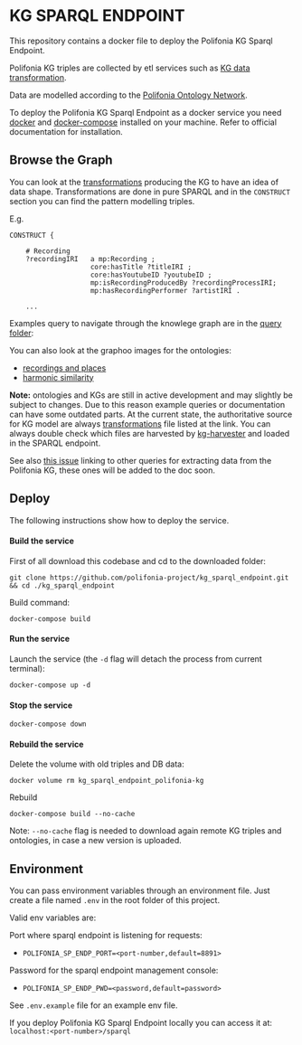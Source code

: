 # KG SPARQL ENDPOINT

This repository contains a docker file to deploy the Polifonia KG Sparql Endpoint.

Polifonia KG triples are collected by etl services such as [KG data transformation](https://github.com/polifonia-project/KG_data_transformation).

Data are modelled according to the [Polifonia Ontology Network](https://github.com/polifonia-project/ON).

To deploy the Polifonia KG Sparql Endpoint as a docker service you need [docker](https://docs.docker.com/) and [docker-compose](https://docs.docker.com/compose/) installed on your machine.
Refer to official documentation for installation.

## Browse the Graph

You can look at the [transformations](https://github.com/polifonia-project/KG_data_transformation#transformations) producing the KG to have an idea of data shape. Transformations are done in pure SPARQL and in the `CONSTRUCT` section you can find the pattern modelling triples.

E.g. 

```
CONSTRUCT { 

    # Recording
    ?recordingIRI   a mp:Recording ;
                    core:hasTitle ?titleIRI ;
                    core:hasYoutubeID ?youtubeID ;
                    mp:isRecordingProducedBy ?recordingProcessIRI;
                    mp:hasRecordingPerformer ?artistIRI .
    
    ...
```


Examples query to navigate through the knowlege graph are in the [query folder](test/queries):

You can also look at the graphoo images for the ontologies:

- [recordings and places](https://github.com/polifonia-project/sonar2021_demo/issues/14#issuecomment-917070412)
- [harmonic similarity](https://github.com/polifonia-project/sonar2021_demo/issues/21#issuecomment-946827230)



**Note:** ontologies and KGs are still in active development and may slightly be subject to changes. Due to this reason example queries or documentation can have some outdated parts. At the current state, the authoritative source for KG model are always [transformations](https://github.com/polifonia-project/KG_data_transformation#transformations) file listed at the link. You can always double check which files are harvested by [kg-harvester](kg-harvester/Dockerfile) and loaded in the SPARQL endpoint.


See also [this issue](https://github.com/polifonia-project/kg_sparql_endpoint/issues/1) linking to other queries for extracting data from the Polifonia KG, these ones will be added to the doc soon.

## Deploy

The following instructions show how to deploy the service.

#### Build the service

First of all download this codebase and cd to the downloaded folder:

`git clone https://github.com/polifonia-project/kg_sparql_endpoint.git && cd ./kg_sparql_endpoint`

Build command:

`docker-compose build`

#### Run the service

Launch the service (the `-d` flag will detach the process from current terminal):

`docker-compose up -d`

#### Stop the service

`docker-compose down`

#### Rebuild the service

Delete the volume with old triples and DB data:


`docker volume rm kg_sparql_endpoint_polifonia-kg`

Rebuild 


`docker-compose build --no-cache`

Note: `--no-cache` flag is needed to download again remote KG triples and ontologies, in case a new version is uploaded.


## Environment

You can pass environment variables through an environment file.
Just create a file named `.env` in the root folder of this project.

Valid env variables are:

Port where sparql endpoint is listening for requests:
- `POLIFONIA_SP_ENDP_PORT=<port-number,default=8891>`

Password for the sparql endpoint management console:
- `POLIFONIA_SP_ENDP_PWD=<password,default=password>`

See `.env.example` file for an example env file.


If you deploy Polifonia KG Sparql Endpoint locally you can access it at: `localhost:<port-number>/sparql`
